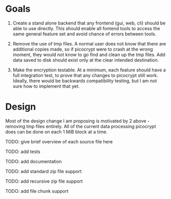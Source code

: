 # Goals

1. Create a stand alone backend that any frontend (gui, web, cli) should
   be able to use directly. This should enable all fontend tools to access
   the same general feature set and avoid chance of errors between tools.

2. Remove the use of tmp files. A normal user does not know that there are
   additional copies made, so if picocrypt were to crash at the wrong moment,
   they would not know to go find and clean up the tmp files. Add data saved
   to disk should exist only at the clear intended destination.

3. Make the encryption testable. At a minimum, each feature should have a
   full integration test, to prove that any changes to picocrypt still work.
   Ideally, there would be backwards compatibility testing, but I am not sure
   how to implement that yet.

# Design

Most of the design change I am proposing is motivated by 2 above - removing
tmp files entirely. All of the current data processing picocrypt does can be
done on each 1 MiB block at a time.

TODO: give brief overview of each source file here

TODO: add tests

TODO: add documentation

TODO: add standard zip file support

TODO: add recursive zip file support

TODO: add file chunk support

